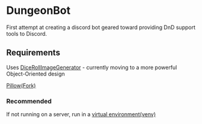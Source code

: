 # DungeonBot
First attempt at creating a discord bot geared toward providing DnD support tools to Discord.

## Requirements
Uses [DiceRollImageGenerator](https://github.com/SparrowDetail/DiceRollImageGenerator) - currently moving to a more powerful Object-Oriented design

[Pillow(Fork)](https://pillow.readthedocs.io/en/stable/installation.html)

### Recommended
If not running on a server, run in a [virtual environment(venv)](https://docs.python.org/3/library/venv.html)
